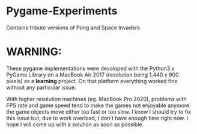 # Pygame-Experiments
Contains tribute versions of Pong and Space Invaders

# WARNING:
These pygame implementations were devoloped with the Python3.x PyGame Library on a MacBook Air 2017 (resolution being 1,440 x 900 pixels) as a **learning** project. On that platform everything worked fine without any particular issue.

With higher resolution machines (eg. MacBook Pro 2020), problems with FPS rate and game speed tend to make the games not enjoyable anymore: the game objects move either too fast or too slow. 
I know I should try to fix this issue but, due to work overload, I don't have enough time right now.
I hope I will come up with a solution as soon as possible.
